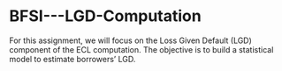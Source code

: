 # BFSI---LGD-Computation
For this assignment, we will focus on the Loss Given Default (LGD) component of the ECL computation. The objective is to build a statistical model to estimate borrowers’ LGD.
